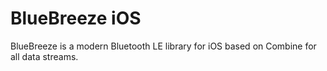 # BlueBreeze iOS

BlueBreeze is a modern Bluetooth LE library for iOS based on Combine for all data streams.

